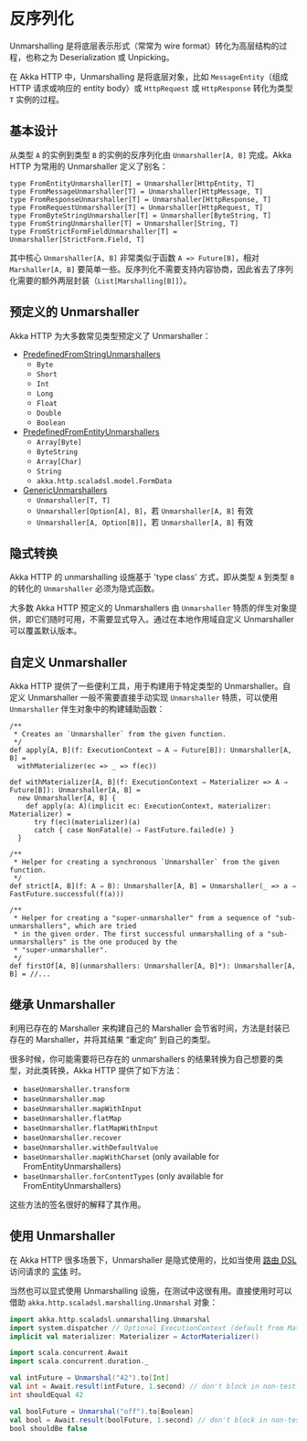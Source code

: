 # 反序列化

Unmarshalling 是将底层表示形式（常常为 wire format）转化为高层结构的过程，也称之为 Deserialization 或 Unpicking。

在 Akka HTTP 中，Unmarshalling 是将底层对象，比如 `MessageEntity`（组成 HTTP 请求或响应的 entity body）或 `HttpRequest` 或 `HttpResponse` 转化为类型 `T` 实例的过程。

## 基本设计

从类型 `A` 的实例到类型 `B` 的实例的反序列化由 `Unmarshaller[A, B]` 完成。Akka HTTP 为常用的 Unmarshaller 定义了别名：

```
type FromEntityUnmarshaller[T] = Unmarshaller[HttpEntity, T]
type FromMessageUnmarshaller[T] = Unmarshaller[HttpMessage, T]
type FromResponseUnmarshaller[T] = Unmarshaller[HttpResponse, T]
type FromRequestUnmarshaller[T] = Unmarshaller[HttpRequest, T]
type FromByteStringUnmarshaller[T] = Unmarshaller[ByteString, T]
type FromStringUnmarshaller[T] = Unmarshaller[String, T]
type FromStrictFormFieldUnmarshaller[T] = Unmarshaller[StrictForm.Field, T]
```

其中核心 `Unmarshaller[A, B]` 非常类似于函数 `A => Future[B]`，相对 `Marshaller[A, B]` 要简单一些。反序列化不需要支持内容协商，因此省去了序列化需要的额外两层封装（`List[Marshalling[B]]`）。

## 预定义的 Unmarshaller

Akka HTTP 为大多数常见类型预定义了 Unmarshaller：

* [PredefinedFromStringUnmarshallers](http://doc.akka.io/api/akka-http/10.0.10/akka/http/scaladsl/unmarshalling/PredefinedFromStringUnmarshallers.html)
  + `Byte`
  + `Short`
  + `Int`
  + `Long`
  + `Float`
  + `Double`
  + `Boolean`
* [PredefinedFromEntityUnmarshallers](http://doc.akka.io/api/akka-http/10.0.10/akka/http/scaladsl/unmarshalling/PredefinedFromEntityUnmarshallers.html)
  + `Array[Byte]`
  + `ByteString`
  + `Array[Char]`
  + `String`
  + `akka.http.scaladsl.model.FormData`
* [GenericUnmarshallers](http://doc.akka.io/api/akka-http/10.0.10/akka/http/scaladsl/unmarshalling/GenericUnmarshallers.html)
  + `Unmarshaller[T, T]`
  + `Unmarshaller[Option[A], B]`，若 `Unmarshaller[A, B]` 有效
  + `Unmarshaller[A, Option[B]]`，若 `Unmarshaller[A, B]` 有效

## 隐式转换

Akka HTTP 的 unmarshalling 设施基于 'type class' 方式，即从类型 `A` 到类型 `B` 的转化的 `Unmarshaller` 必须为隐式函数。

大多数 Akka HTTP 预定义的 Unmarshallers 由 `Unmarshaller` 特质的伴生对象提供，即它们随时可用，不需要显式导入。通过在本地作用域自定义 Unmarshaller 可以覆盖默认版本。

## 自定义 Unmarshaller

Akka HTTP 提供了一些便利工具，用于构建用于特定类型的 Unmarshaller。自定义 Unmarshaller 一般不需要直接手动实现 `Unmarshaller` 特质，可以使用 `Unmarshaller` 伴生对象中的构建辅助函数：

```scalads
/**
 * Creates an `Unmarshaller` from the given function.
 */
def apply[A, B](f: ExecutionContext ⇒ A ⇒ Future[B]): Unmarshaller[A, B] =
  withMaterializer(ec => _ => f(ec))

def withMaterializer[A, B](f: ExecutionContext ⇒ Materializer => A ⇒ Future[B]): Unmarshaller[A, B] =
  new Unmarshaller[A, B] {
    def apply(a: A)(implicit ec: ExecutionContext, materializer: Materializer) =
      try f(ec)(materializer)(a)
      catch { case NonFatal(e) ⇒ FastFuture.failed(e) }
  }

/**
 * Helper for creating a synchronous `Unmarshaller` from the given function.
 */
def strict[A, B](f: A ⇒ B): Unmarshaller[A, B] = Unmarshaller(_ => a ⇒ FastFuture.successful(f(a)))

/**
 * Helper for creating a "super-unmarshaller" from a sequence of "sub-unmarshallers", which are tried
 * in the given order. The first successful unmarshalling of a "sub-unmarshallers" is the one produced by the
 * "super-unmarshaller".
 */
def firstOf[A, B](unmarshallers: Unmarshaller[A, B]*): Unmarshaller[A, B] = //...
```

## 继承 Unmarshaller

利用已存在的 Marshaller 来构建自己的 Marshaller 会节省时间，方法是封装已存在的 Marshaller，并将其结果 “重定向” 到自己的类型。

很多时候，你可能需要将已存在的 unmarshallers 的结果转换为自己想要的类型，对此类转换，Akka HTTP 提供了如下方法：

* `baseUnmarshaller.transform`
* `baseUnmarshaller.map`
* `baseUnmarshaller.mapWithInput`
* `baseUnmarshaller.flatMap`
* `baseUnmarshaller.flatMapWithInput`
* `baseUnmarshaller.recover`
* `baseUnmarshaller.withDefaultValue`
* `baseUnmarshaller.mapWithCharset` (only available for FromEntityUnmarshallers)
* `baseUnmarshaller.forContentTypes` (only available for FromEntityUnmarshallers)

这些方法的签名很好的解释了其作用。

## 使用 Unmarshaller

在 Akka HTTP 很多场景下，Unmarshaller 是隐式使用的，比如当使用 [路由 DSL](http://doc.akka.io/docs/akka-http/10.0.10/scala/http/routing-dsl/index.html) 访问请求的 [实体](http://doc.akka.io/docs/akka-http/10.0.10/scala/http/routing-dsl/directives/marshalling-directives/entity.html) 时。

当然也可以显式使用 Unmarshalling 设施，在测试中这很有用。直接使用时可以借助 `akka.http.scaladsl.marshalling.Unmarshal` 对象：

```scala
import akka.http.scaladsl.unmarshalling.Unmarshal
import system.dispatcher // Optional ExecutionContext (default from Materializer)
implicit val materializer: Materializer = ActorMaterializer()

import scala.concurrent.Await
import scala.concurrent.duration._

val intFuture = Unmarshal("42").to[Int]
val int = Await.result(intFuture, 1.second) // don't block in non-test code!
int shouldEqual 42

val boolFuture = Unmarshal("off").to[Boolean]
val bool = Await.result(boolFuture, 1.second) // don't block in non-test code!
bool shouldBe false
```
